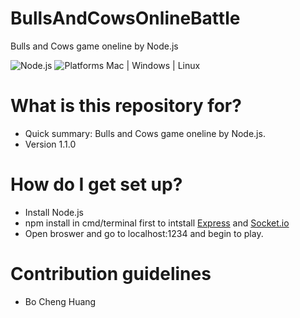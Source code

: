 # BullsAndCowsOnlineBattle

Bulls and Cows game oneline by Node.js

![Node.js](https://img.shields.io/badge/Node.js-4.4.3-orange.svg)
![Platforms Mac | Windows | Linux](https://img.shields.io/badge/Platforms-Mac%20%7C%20Windows%20%7C%20Mac%20-lightgray.svg)

# What is this repository for? ###

* Quick summary: Bulls and Cows game oneline by Node.js.
* Version 1.1.0

# How do I get set up? ###

* Install Node.js
* npm install in cmd/terminal first to intstall [Express](http://expressjs.com/) and [Socket.io](http://socket.io/)
* Open broswer and go to localhost:1234 and begin to play.

# Contribution guidelines ###
* Bo Cheng Huang

